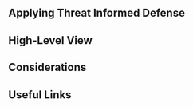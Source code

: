 ## Applying Threat Informed Defense ##



## High-Level View ##



## Considerations ##



## Useful Links ##



